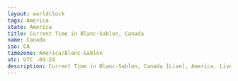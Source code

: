 ```yaml
---
layout: worldclock
tags: America
state: America
title: Current Time in Blanc-Sablon, Canada
name: Canada
iso: CA
timezone: America/Blanc-Sablon
utc: UTC -04:24
description: Current Time in Blanc-Sablon, Canada [Live], America. Live update now time in Blanc-Sablon, timezone America/Blanc-Sablon, UTC -04:24, Country ISO code & Current Local Time.
---
```


